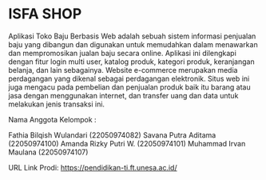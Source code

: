 # ISFA SHOP
Aplikasi Toko Baju Berbasis Web adalah sebuah sistem informasi penjualan baju yang dibangun dan digunakan untuk memudahkan dalam menawarkan dan mempromosikan jualan baju secara online. Aplikasi ini dilengkapi dengan fitur login multi user, katalog produk, kategori produk, keranjangan belanja, dan lain sebagainya. Website e-commerce merupakan media perdagangan yang dikenal sebagai perdagangan elektronik. Situs web ini juga mengacu pada pembelian dan penjualan produk baik itu barang atau jasa dengan menggunakan internet, dan transfer uang dan data untuk melakukan jenis transaksi ini.

Nama Anggota Kelompok :

Fathia Bilqish Wulandari (22050974082)
Savana Putra Aditama (22050974100)
Amanda Rizky Putri W. (22050974101)
Muhammad Irvan Maulana (22050974107)

URL Link Prodi: https://pendidikan-ti.ft.unesa.ac.id/
